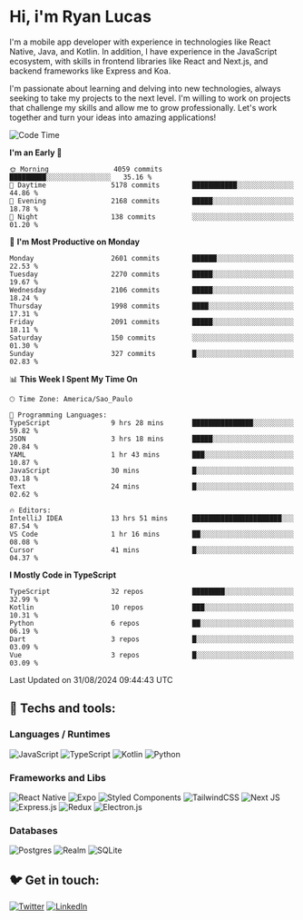 # Hi, i'm Ryan Lucas

I'm a mobile app developer with experience in technologies like React Native, Java, and Kotlin.
In addition, I have experience in the JavaScript ecosystem, with skills in frontend libraries like React and Next.js, and backend frameworks like Express and Koa.

I'm passionate about learning and delving into new technologies, always seeking to take my projects to the next level. I'm willing to work on projects that challenge my skills and allow me to grow professionally. Let's work together and turn your ideas into amazing applications!


<!--START_SECTION:waka-->
![Code Time](http://img.shields.io/badge/Code%20Time-526%20hrs%2053%20mins-blue)

**I'm an Early 🐤** 

```text
🌞 Morning                4059 commits        █████████░░░░░░░░░░░░░░░░   35.16 % 
🌆 Daytime                5178 commits        ███████████░░░░░░░░░░░░░░   44.86 % 
🌃 Evening                2168 commits        █████░░░░░░░░░░░░░░░░░░░░   18.78 % 
🌙 Night                  138 commits         ░░░░░░░░░░░░░░░░░░░░░░░░░   01.20 % 
```
📅 **I'm Most Productive on Monday** 

```text
Monday                   2601 commits        ██████░░░░░░░░░░░░░░░░░░░   22.53 % 
Tuesday                  2270 commits        █████░░░░░░░░░░░░░░░░░░░░   19.67 % 
Wednesday                2106 commits        █████░░░░░░░░░░░░░░░░░░░░   18.24 % 
Thursday                 1998 commits        ████░░░░░░░░░░░░░░░░░░░░░   17.31 % 
Friday                   2091 commits        █████░░░░░░░░░░░░░░░░░░░░   18.11 % 
Saturday                 150 commits         ░░░░░░░░░░░░░░░░░░░░░░░░░   01.30 % 
Sunday                   327 commits         █░░░░░░░░░░░░░░░░░░░░░░░░   02.83 % 
```


📊 **This Week I Spent My Time On** 

```text
🕑︎ Time Zone: America/Sao_Paulo

💬 Programming Languages: 
TypeScript               9 hrs 28 mins       ███████████████░░░░░░░░░░   59.82 % 
JSON                     3 hrs 18 mins       █████░░░░░░░░░░░░░░░░░░░░   20.84 % 
YAML                     1 hr 43 mins        ███░░░░░░░░░░░░░░░░░░░░░░   10.87 % 
JavaScript               30 mins             █░░░░░░░░░░░░░░░░░░░░░░░░   03.18 % 
Text                     24 mins             █░░░░░░░░░░░░░░░░░░░░░░░░   02.62 % 

🔥 Editors: 
IntelliJ IDEA            13 hrs 51 mins      ██████████████████████░░░   87.54 % 
VS Code                  1 hr 16 mins        ██░░░░░░░░░░░░░░░░░░░░░░░   08.08 % 
Cursor                   41 mins             █░░░░░░░░░░░░░░░░░░░░░░░░   04.37 % 
```

**I Mostly Code in TypeScript** 

```text
TypeScript               32 repos            ████████░░░░░░░░░░░░░░░░░   32.99 % 
Kotlin                   10 repos            ███░░░░░░░░░░░░░░░░░░░░░░   10.31 % 
Python                   6 repos             ██░░░░░░░░░░░░░░░░░░░░░░░   06.19 % 
Dart                     3 repos             █░░░░░░░░░░░░░░░░░░░░░░░░   03.09 % 
Vue                      3 repos             █░░░░░░░░░░░░░░░░░░░░░░░░   03.09 % 
```




 Last Updated on 31/08/2024 09:44:43 UTC
<!--END_SECTION:waka-->

## 🔧 Techs and tools: 

### Languages / Runtimes
![JavaScript](https://img.shields.io/badge/javascript-%23323330.svg?style=for-the-badge&logo=javascript&logoColor=%23F7DF1E)
![TypeScript](https://img.shields.io/badge/typescript-%23007ACC.svg?style=for-the-badge&logo=typescript&logoColor=white)
![Kotlin](https://img.shields.io/badge/kotlin-%230095D5.svg?style=for-the-badge&logo=kotlin&logoColor=white) ![Python](https://img.shields.io/badge/python-3670A0?style=for-the-badge&logo=python&logoColor=ffdd54)

### Frameworks and Libs
![React Native](https://img.shields.io/badge/react_native-%2320232a.svg?style=for-the-badge&logo=react&logoColor=%2361DAFB)
![Expo](https://img.shields.io/badge/expo-1C1E24?style=for-the-badge&logo=expo&logoColor=#D04A37)
![Styled Components](https://img.shields.io/badge/styled--components-DB7093?style=for-the-badge&logo=styled-components&logoColor=white)
![TailwindCSS](https://img.shields.io/badge/tailwindcss-%2338B2AC.svg?style=for-the-badge&logo=tailwind-css&logoColor=white)
![Next JS](https://img.shields.io/badge/Next-black?style=for-the-badge&logo=next.js&logoColor=white)
![Express.js](https://img.shields.io/badge/express.js-%23404d59.svg?style=for-the-badge&logo=express&logoColor=%2361DAFB)
![Redux](https://img.shields.io/badge/redux-%23593d88.svg?style=for-the-badge&logo=redux&logoColor=white)
![Electron.js](https://img.shields.io/badge/Electron-191970?style=for-the-badge&logo=Electron&logoColor=white)

### Databases
![Postgres](https://img.shields.io/badge/postgres-%23316192.svg?style=for-the-badge&logo=postgresql&logoColor=white)
![Realm](https://img.shields.io/badge/Realm-39477F?style=for-the-badge&logo=realm&logoColor=white)
![SQLite](https://img.shields.io/badge/sqlite-%2307405e.svg?style=for-the-badge&logo=sqlite&logoColor=white)

## 🐦 Get in touch:

[![Twitter](https://img.shields.io/badge/Twitter-%231DA1F2.svg?style=for-the-badge&logo=Twitter&logoColor=white)](https://twitter.com/ryangst_)
[![LinkedIn](https://img.shields.io/badge/linkedin-%230077B5.svg?style=for-the-badge&logo=linkedin&logoColor=white)](https://www.linkedin.com/in/ryan-lucas-machado/)
